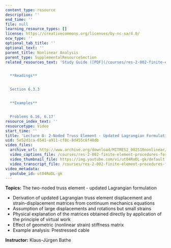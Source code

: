 ```yaml
---
content_type: resource
description: ''
end_time: ''
file: null
learning_resource_types: []
license: https://creativecommons.org/licenses/by-nc-sa/4.0/
ocw_type: ''
optional_tab_title: ''
optional_text: ''
parent_title: Nonlinear Analysis
parent_type: SupplementalResourceSection
related_resources_text: 'Study Guide ([PDF](/courses/res-2-002-finite-element-procedures-for-solids-and-structures-spring-2010/resources/mitres2_002s10_lec08-1))


  **Readings**


  Section 6.3.3


  **Examples**


  Problems 6.16, 6.17'
resource_index_text: ''
resourcetype: Video
start_time: ''
title: 'Lecture 8: 2-Noded Truss Element - Updated Lagrangian Formulation'
uid: 5e52d1ca-6541-a911-cf8c-8d455c6f40db
video_files:
  archive_url: http://www.archive.org/download/MITRES2_002S10nonlinear/MITRES2_002S10nonlinear_lec08_300k.mp4
  video_captions_file: /courses/res-2-002-finite-element-procedures-for-solids-and-structures-spring-2010/bc3c9d01fe0b5c6e90bdb301188012f2_ut04RoDL-gk.vtt
  video_thumbnail_file: https://img.youtube.com/vi/ut04RoDL-gk/default.jpg
  video_transcript_file: /courses/res-2-002-finite-element-procedures-for-solids-and-structures-spring-2010/946c0c9dee4a797e393f630efb930790_ut04RoDL-gk.pdf
video_metadata:
  youtube_id: ut04RoDL-gk
---
```


**Topics:** The two-noded truss element - updated Lagrangian formulation

*   Derivation of updated Lagrangian truss element displacement and strain-displacement matrices from continuum mechanics equations
*   Assumption of large displacements and rotations but small strains
*   Physical explanation of the matrices obtained directly by application of the principle of virtual work
*   Effect of geometric (nonlinear strain) stiffness matrix
*   Example analysis: Prestressed cable

**Instructor:** Klaus-Jürgen Bathe


